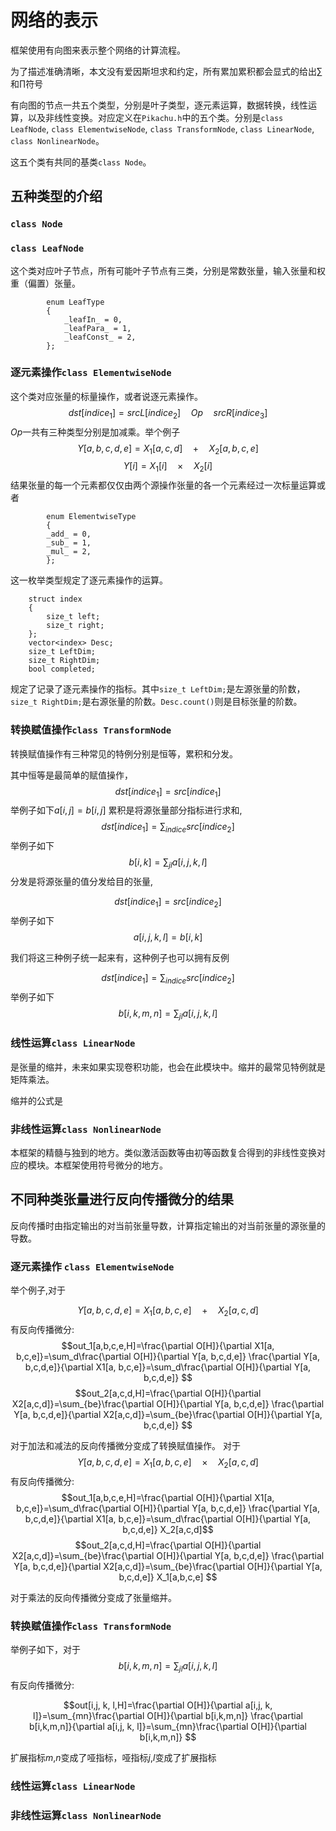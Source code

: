 # 网络的表示

框架使用有向图来表示整个网络的计算流程。

为了描述准确清晰，本文没有爱因斯坦求和约定，所有累加累积都会显式的给出$\sum$和$\prod$符号

有向图的节点一共五个类型，分别是叶子类型，逐元素运算，数据转换，线性运算，以及非线性变换。对应定义在`Pikachu.h`中的五个类。分别是`class LeafNode`, `class ElementwiseNode`, `class TransformNode`, `class LinearNode`, `class NonlinearNode`。


这五个类有共同的基类`class Node`。
## 五种类型的介绍
### `class Node`

### `class LeafNode`
这个类对应叶子节点，所有可能叶子节点有三类，分别是常数张量，输入张量和权重（偏置）张量。
```
		enum LeafType
		{
			_leafIn_ = 0,
			_leafPara_ = 1,
			_leafConst_ = 2,
		};
```

### 逐元素操作`class ElementwiseNode` 
这个类对应张量的标量操作，或者说逐元素操作。
$${dst}[{indice}_1] = {srcL}[{indice}_2]\quad Op\quad {srcR}[{indice}_3]$$
$Op$一共有三种类型分别是加减乘。举个例子
$$Y[a,b,c,d,e] = X_1[a,c,d]\quad + \quad X_2[a,b,c,e]$$
$$Y[i] = {X_1}[i]\quad \times \quad X_2[i]$$
结果张量的每一个元素都仅仅由两个源操作张量的各一个元素经过一次标量运算或者
```
		enum ElementwiseType
        {
	    _add_ = 0,
	    _sub_ = 1,
	    _mul_ = 2,
        };
```
这一枚举类型规定了逐元素操作的运算。

```
	struct index
	{
		size_t left;
		size_t right;
	};
	vector<index> Desc;
	size_t LeftDim;
	size_t RightDim;
	bool completed;
```
规定了记录了逐元素操作的指标。其中`size_t LeftDim;`是左源张量的阶数，`size_t RightDim;`是右源张量的阶数。`Desc.count()`则是目标张量的阶数。

### 转换赋值操作`class TransformNode` 

转换赋值操作有三种常见的特例分别是恒等，累积和分发。

其中恒等是最简单的赋值操作，
$${dst}[{indice}_1] = {src}[{indice}_1]$$
举例子如下$a[i,j]=b[i,j]$
累积是将源张量部分指标进行求和,
$${dst}[{indice}_1] = \sum_{indice}{src}[{indice}_2]$$
举例子如下
$$b[i,k]=\sum_{jl}a[i,j, k, l]$$
分发是将源张量的值分发给目的张量,

$${dst}[{indice}_1] = {src}[{indice}_2]$$
举例子如下
$$a[i,j, k, l]=b[i,k]$$

我们将这三种例子统一起来有，这种例子也可以拥有反例

$${dst}[{indice}_1] = \sum_{indice}{src}[{indice}_2]$$
举例子如下
$$b[i,k,m,n]=\sum_{jl} a[i,j, k, l]$$


### 线性运算`class LinearNode`

是张量的缩并，未来如果实现卷积功能，也会在此模块中。缩并的最常见特例就是矩阵乘法。

缩并的公式是

### 非线性运算`class NonlinearNode`

本框架的精髓与独到的地方。类似激活函数等由初等函数复合得到的非线性变换对应的模块。本框架使用符号微分的地方。

## 不同种类张量进行反向传播微分的结果

反向传播时由指定输出的对当前张量导数，计算指定输出的对当前张量的源张量的导数。

### 逐元素操作 `class ElementwiseNode` 

举个例子,对于

$$Y[a,b,c,d,e] = X_1[a,b,c,e]\quad + \quad X_2[a,c,d]$$
有反向传播微分:
$$out_1[a,b,c,e,H]=\frac{\partial O[H]}{\partial X1[a, b,c,e]}=\sum_d\frac{\partial O[H]}{\partial Y[a, b,c,d,e]} \frac{\partial Y[a, b,c,d,e]}{\partial X1[a, b,c,e]}=\sum_d\frac{\partial O[H]}{\partial Y[a, b,c,d,e]}  $$
$$out_2[a,c,d,H]=\frac{\partial O[H]}{\partial X2[a,c,d]}=\sum_{be}\frac{\partial O[H]}{\partial Y[a, b,c,d,e]} \frac{\partial Y[a, b,c,d,e]}{\partial X2[a,c,d]}=\sum_{be}\frac{\partial O[H]}{\partial Y[a, b,c,d,e]}  $$

对于加法和减法的反向传播微分变成了转换赋值操作。
对于
$$Y[a,b,c,d,e] = X_1[a,b,c,e]\quad \times \quad X_2[a,c,d]$$
有反向传播微分:
$$out_1[a,b,c,e,H]=\frac{\partial O[H]}{\partial X1[a, b,c,e]}=\sum_d\frac{\partial O[H]}{\partial Y[a, b,c,d,e]} \frac{\partial Y[a, b,c,d,e]}{\partial X1[a, b,c,e]}=\sum_d\frac{\partial O[H]}{\partial Y[a, b,c,d,e]} X_2[a,c,d]$$
$$out_2[a,c,d,H]=\frac{\partial O[H]}{\partial X2[a,c,d]}=\sum_{be}\frac{\partial O[H]}{\partial Y[a, b,c,d,e]} \frac{\partial Y[a, b,c,d,e]}{\partial X2[a,c,d]}=\sum_{be}\frac{\partial O[H]}{\partial Y[a, b,c,d,e]} X_1[a,b,c,e] $$

对于乘法的反向传播微分变成了张量缩并。

### 转换赋值操作`class TransformNode` 

举例子如下，对于
$$b[i,k,m,n]=\sum_{jl} a[i,j, k, l]$$
有反向传播微分:

$$out[i,j, k, l,H]=\frac{\partial O[H]}{\partial a[i,j, k, l]}=\sum_{mn}\frac{\partial O[H]}{\partial b[i,k,m,n]} \frac{\partial b[i,k,m,n]}{\partial a[i,j, k, l]}=\sum_{mn}\frac{\partial O[H]}{\partial b[i,k,m,n]} $$

扩展指标$m$,$n$变成了哑指标，哑指标$j$,$l$变成了扩展指标
### 线性运算`class LinearNode`

### 非线性运算`class NonlinearNode`







